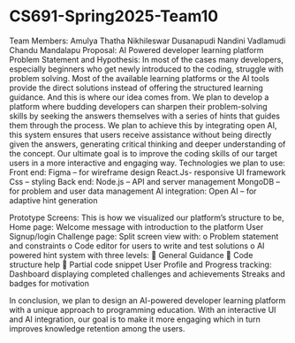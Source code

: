 # CS691-Spring2025-Team10
Team Members:
Amulya Thatha
Nikhileswar Dusanapudi
Nandini Vadlamudi
Chandu Mandalapu
Proposal: AI Powered developer learning platform
Problem Statement and Hypothesis:
In most of the cases many developers, especially beginners who get newly introduced to the coding, struggle with problem solving. Most of the available learning platforms or the AI tools provide the direct solutions instead of offering the structured learning guidance. And this is where our idea comes from. 
We plan to develop a platform where budding developers can sharpen their problem-solving skills by seeking the answers themselves with a series of hints that guides them through the process. We plan to achieve this by integrating open AI, this system ensures that users receive assistance without being directly given the answers, generating critical thinking and deeper understanding of the concept. Our ultimate goal is to improve the coding skills of our target users in a more interactive and engaging way. 
Technologies we plan to use: 
Front end:
Figma – for wireframe design
React.Js- responsive UI framework
Css – styling
Back end: 
Node.js – API and server management
MongoDB – for problem and user data management
AI integration:
Open AI – for adaptive hint generation

Prototype Screens:
This is how we visualized our platform’s structure to be, 
Home page:
Welcome message with introduction to the platform
User Signup/login
Challenge page:
Split screen view with:
o	Problem statement and constraints
o	Code editor for users to write and test solutions
o	AI powered hint system with three levels:
	General Guidance
	Code structure help
	Partial code snippet
User Profile and Progress tracking:
Dashboard displaying completed challenges and achievements
Streaks and badges for motivation

In conclusion, we plan to design an AI-powered developer learning platform with a unique approach to programming education. With an interactive UI and AI integration, our goal is to make it more engaging which in turn improves knowledge retention among the users.  
